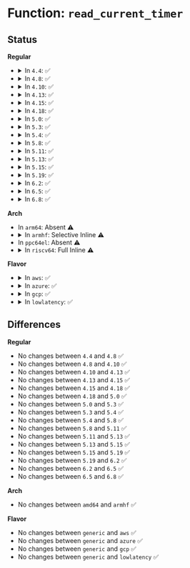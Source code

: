 # Function: <code>read_current_timer</code>

## Status
<b>Regular</b>
<ul>
<li>
<details>
<summary>In <code>4.4</code>: ✅</summary>

```c
int read_current_timer(long unsigned int *timer_val);
```

**Collision:** Unique Global

**Inline:** No

**Transformation:** False

**Instances:**

```
In arch/x86/lib/delay.c (ffffffff813f6630)
Location: arch/x86/lib/delay.c:142
Inline: False
Direct callers:
  - init/calibrate.c:calibrate_delay
  - init/calibrate.c:calibrate_delay
  - init/calibrate.c:calibrate_delay
  - init/calibrate.c:calibrate_delay
  - init/calibrate.c:calibrate_delay
  - init/calibrate.c:calibrate_delay
```
**Symbols:**

```
ffffffff813f6630-ffffffff813f665b: read_current_timer (STB_GLOBAL)
```
</details>
</li>
<li>
<details>
<summary>In <code>4.8</code>: ✅</summary>

```c
int read_current_timer(long unsigned int *timer_val);
```

**Collision:** Unique Global

**Inline:** No

**Transformation:** False

**Instances:**

```
In arch/x86/lib/delay.c (ffffffff8143d200)
Location: arch/x86/lib/delay.c:142
Inline: False
Direct callers:
  - init/calibrate.c:calibrate_delay
  - init/calibrate.c:calibrate_delay
  - init/calibrate.c:calibrate_delay
  - init/calibrate.c:calibrate_delay
  - init/calibrate.c:calibrate_delay
  - init/calibrate.c:calibrate_delay
```
**Symbols:**

```
ffffffff8143d200-ffffffff8143d22b: read_current_timer (STB_GLOBAL)
```
</details>
</li>
<li>
<details>
<summary>In <code>4.10</code>: ✅</summary>

```c
int read_current_timer(long unsigned int *timer_val);
```

**Collision:** Unique Global

**Inline:** No

**Transformation:** False

**Instances:**

```
In arch/x86/lib/delay.c (ffffffff8145a180)
Location: arch/x86/lib/delay.c:142
Inline: False
Direct callers:
  - init/calibrate.c:calibrate_delay
  - init/calibrate.c:calibrate_delay
  - init/calibrate.c:calibrate_delay
  - init/calibrate.c:calibrate_delay
  - init/calibrate.c:calibrate_delay
  - init/calibrate.c:calibrate_delay
```
**Symbols:**

```
ffffffff8145a180-ffffffff8145a1ab: read_current_timer (STB_GLOBAL)
```
</details>
</li>
<li>
<details>
<summary>In <code>4.13</code>: ✅</summary>

```c
int read_current_timer(long unsigned int *timer_val);
```

**Collision:** Unique Global

**Inline:** No

**Transformation:** False

**Instances:**

```
In arch/x86/lib/delay.c (ffffffff818fbf40)
Location: arch/x86/lib/delay.c:149
Inline: False
Direct callers:
  - init/calibrate.c:calibrate_delay
  - init/calibrate.c:calibrate_delay
  - init/calibrate.c:calibrate_delay
  - init/calibrate.c:calibrate_delay
  - init/calibrate.c:calibrate_delay
  - init/calibrate.c:calibrate_delay
```
**Symbols:**

```
ffffffff818fbf40-ffffffff818fbf6b: read_current_timer (STB_GLOBAL)
```
</details>
</li>
<li>
<details>
<summary>In <code>4.15</code>: ✅</summary>

```c
int read_current_timer(long unsigned int *timer_val);
```

**Collision:** Unique Global

**Inline:** No

**Transformation:** False

**Instances:**

```
In arch/x86/lib/delay.c (ffffffff81982da0)
Location: arch/x86/lib/delay.c:150
Inline: False
Direct callers:
  - init/calibrate.c:calibrate_delay
  - init/calibrate.c:calibrate_delay
  - init/calibrate.c:calibrate_delay
  - init/calibrate.c:calibrate_delay
  - init/calibrate.c:calibrate_delay
  - init/calibrate.c:calibrate_delay
```
**Symbols:**

```
ffffffff81982da0-ffffffff81982dcc: read_current_timer (STB_GLOBAL)
```
</details>
</li>
<li>
<details>
<summary>In <code>4.18</code>: ✅</summary>

```c
int read_current_timer(long unsigned int *timer_val);
```

**Collision:** Unique Global

**Inline:** No

**Transformation:** False

**Instances:**

```
In arch/x86/lib/delay.c (ffffffff819df2c0)
Location: arch/x86/lib/delay.c:150
Inline: False
Direct callers:
  - init/calibrate.c:calibrate_delay
  - init/calibrate.c:calibrate_delay
  - init/calibrate.c:calibrate_delay
  - init/calibrate.c:calibrate_delay
  - init/calibrate.c:calibrate_delay
  - init/calibrate.c:calibrate_delay
  - init/calibrate.c:calibrate_delay
```
**Symbols:**

```
ffffffff819df2c0-ffffffff819df2ec: read_current_timer (STB_GLOBAL)
```
</details>
</li>
<li>
<details>
<summary>In <code>5.0</code>: ✅</summary>

```c
int read_current_timer(long unsigned int *timer_val);
```

**Collision:** Unique Global

**Inline:** No

**Transformation:** False

**Instances:**

```
In arch/x86/lib/delay.c (ffffffff81a1a1f0)
Location: arch/x86/lib/delay.c:150
Inline: False
Direct callers:
  - init/calibrate.c:calibrate_delay
  - init/calibrate.c:calibrate_delay
  - init/calibrate.c:calibrate_delay
  - init/calibrate.c:calibrate_delay
  - init/calibrate.c:calibrate_delay
  - init/calibrate.c:calibrate_delay
  - init/calibrate.c:calibrate_delay
```
**Symbols:**

```
ffffffff81a1a1f0-ffffffff81a1a21c: read_current_timer (STB_GLOBAL)
```
</details>
</li>
<li>
<details>
<summary>In <code>5.3</code>: ✅</summary>

```c
int read_current_timer(long unsigned int *timer_val);
```

**Collision:** Unique Global

**Inline:** No

**Transformation:** False

**Instances:**

```
In arch/x86/lib/delay.c (ffffffff81a89ed0)
Location: arch/x86/lib/delay.c:150
Inline: False
Direct callers:
  - init/calibrate.c:calibrate_delay
  - init/calibrate.c:calibrate_delay
  - init/calibrate.c:calibrate_delay
  - init/calibrate.c:calibrate_delay
  - init/calibrate.c:calibrate_delay
  - init/calibrate.c:calibrate_delay
  - init/calibrate.c:calibrate_delay
```
**Symbols:**

```
ffffffff81a89ed0-ffffffff81a89efd: read_current_timer (STB_GLOBAL)
```
</details>
</li>
<li>
<details>
<summary>In <code>5.4</code>: ✅</summary>

```c
int read_current_timer(long unsigned int *timer_val);
```

**Collision:** Unique Global

**Inline:** No

**Transformation:** False

**Instances:**

```
In arch/x86/lib/delay.c (ffffffff81ac1190)
Location: arch/x86/lib/delay.c:150
Inline: False
Direct callers:
  - init/calibrate.c:calibrate_delay
  - init/calibrate.c:calibrate_delay
  - init/calibrate.c:calibrate_delay
  - init/calibrate.c:calibrate_delay
  - init/calibrate.c:calibrate_delay
  - init/calibrate.c:calibrate_delay
  - init/calibrate.c:calibrate_delay
```
**Symbols:**

```
ffffffff81ac1190-ffffffff81ac11bd: read_current_timer (STB_GLOBAL)
```
</details>
</li>
<li>
<details>
<summary>In <code>5.8</code>: ✅</summary>

```c
int read_current_timer(long unsigned int *timer_val);
```

**Collision:** Unique Global

**Inline:** No

**Transformation:** False

**Instances:**

```
In arch/x86/lib/delay.c (ffffffff815fd5f0)
Location: arch/x86/lib/delay.c:192
Inline: False
Direct callers:
  - init/calibrate.c:calibrate_delay_direct
  - init/calibrate.c:calibrate_delay_direct
  - init/calibrate.c:calibrate_delay_direct
  - init/calibrate.c:calibrate_delay_direct
  - init/calibrate.c:calibrate_delay_direct
  - init/calibrate.c:calibrate_delay_direct
  - init/calibrate.c:calibrate_delay_direct
```
**Symbols:**

```
ffffffff815fd5f0-ffffffff815fd61d: read_current_timer (STB_GLOBAL)
```
</details>
</li>
<li>
<details>
<summary>In <code>5.11</code>: ✅</summary>

```c
int read_current_timer(long unsigned int *timer_val);
```

**Collision:** Unique Global

**Inline:** No

**Transformation:** False

**Instances:**

```
In arch/x86/lib/delay.c (ffffffff81622320)
Location: arch/x86/lib/delay.c:192
Inline: False
Direct callers:
  - init/calibrate.c:calibrate_delay_direct
  - init/calibrate.c:calibrate_delay_direct
  - init/calibrate.c:calibrate_delay_direct
  - init/calibrate.c:calibrate_delay_direct
  - init/calibrate.c:calibrate_delay_direct
  - init/calibrate.c:calibrate_delay_direct
  - init/calibrate.c:calibrate_delay_direct
```
**Symbols:**

```
ffffffff81622320-ffffffff8162234d: read_current_timer (STB_GLOBAL)
```
</details>
</li>
<li>
<details>
<summary>In <code>5.13</code>: ✅</summary>

```c
int read_current_timer(long unsigned int *timer_val);
```

**Collision:** Unique Global

**Inline:** No

**Transformation:** False

**Instances:**

```
In arch/x86/lib/delay.c (ffffffff81605c00)
Location: arch/x86/lib/delay.c:192
Inline: False
Direct callers:
  - init/calibrate.c:calibrate_delay_direct
  - init/calibrate.c:calibrate_delay_direct
  - init/calibrate.c:calibrate_delay_direct
  - init/calibrate.c:calibrate_delay_direct
  - init/calibrate.c:calibrate_delay_direct
  - init/calibrate.c:calibrate_delay_direct
  - init/calibrate.c:calibrate_delay_direct
```
**Symbols:**

```
ffffffff81605c00-ffffffff81605c2d: read_current_timer (STB_GLOBAL)
```
</details>
</li>
<li>
<details>
<summary>In <code>5.15</code>: ✅</summary>

```c
int read_current_timer(long unsigned int *timer_val);
```

**Collision:** Unique Global

**Inline:** No

**Transformation:** False

**Instances:**

```
In arch/x86/lib/delay.c (ffffffff816744f0)
Location: arch/x86/lib/delay.c:192
Inline: False
Direct callers:
  - init/calibrate.c:calibrate_delay_direct
  - init/calibrate.c:calibrate_delay_direct
  - init/calibrate.c:calibrate_delay_direct
  - init/calibrate.c:calibrate_delay_direct
  - init/calibrate.c:calibrate_delay_direct
  - init/calibrate.c:calibrate_delay_direct
  - init/calibrate.c:calibrate_delay_direct
```
**Symbols:**

```
ffffffff816744f0-ffffffff8167451d: read_current_timer (STB_GLOBAL)
```
</details>
</li>
<li>
<details>
<summary>In <code>5.19</code>: ✅</summary>

```c
int read_current_timer(long unsigned int *timer_val);
```

**Collision:** Unique Global

**Inline:** No

**Transformation:** False

**Instances:**

```
In arch/x86/lib/delay.c (ffffffff8178ec50)
Location: arch/x86/lib/delay.c:192
Inline: False
Direct callers:
  - init/calibrate.c:calibrate_delay_direct
  - init/calibrate.c:calibrate_delay_direct
  - init/calibrate.c:calibrate_delay_direct
  - init/calibrate.c:calibrate_delay_direct
  - init/calibrate.c:calibrate_delay_direct
  - init/calibrate.c:calibrate_delay_direct
  - init/calibrate.c:calibrate_delay_direct
```
**Symbols:**

```
ffffffff8178ec50-ffffffff8178ec8d: read_current_timer (STB_GLOBAL)
```
</details>
</li>
<li>
<details>
<summary>In <code>6.2</code>: ✅</summary>

```c
int read_current_timer(long unsigned int *timer_val);
```

**Collision:** Unique Global

**Inline:** No

**Transformation:** False

**Instances:**

```
In arch/x86/lib/delay.c (ffffffff8204c640)
Location: arch/x86/lib/delay.c:192
Inline: False
Direct callers:
  - init/calibrate.c:calibrate_delay_direct
  - init/calibrate.c:calibrate_delay_direct
  - init/calibrate.c:calibrate_delay_direct
  - init/calibrate.c:calibrate_delay_direct
  - init/calibrate.c:calibrate_delay_direct
  - init/calibrate.c:calibrate_delay_direct
  - init/calibrate.c:calibrate_delay_direct
```
**Symbols:**

```
ffffffff8204c640-ffffffff8204c67d: read_current_timer (STB_GLOBAL)
```
</details>
</li>
<li>
<details>
<summary>In <code>6.5</code>: ✅</summary>

```c
int read_current_timer(long unsigned int *timer_val);
```

**Collision:** Unique Global

**Inline:** No

**Transformation:** False

**Instances:**

```
In arch/x86/lib/delay.c (ffffffff820caf50)
Location: arch/x86/lib/delay.c:192
Inline: False
Direct callers:
  - init/calibrate.c:calibrate_delay_direct
  - init/calibrate.c:calibrate_delay_direct
  - init/calibrate.c:calibrate_delay_direct
  - init/calibrate.c:calibrate_delay_direct
  - init/calibrate.c:calibrate_delay_direct
  - init/calibrate.c:calibrate_delay_direct
  - init/calibrate.c:calibrate_delay_direct
```
**Symbols:**

```
ffffffff820caf50-ffffffff820caf8d: read_current_timer (STB_GLOBAL)
```
</details>
</li>
<li>
<details>
<summary>In <code>6.8</code>: ✅</summary>

```c
int read_current_timer(long unsigned int *timer_val);
```

**Collision:** Unique Global

**Inline:** No

**Transformation:** False

**Instances:**

```
In arch/x86/lib/delay.c (ffffffff821a5780)
Location: arch/x86/lib/delay.c:192
Inline: False
Direct callers:
  - init/calibrate.c:calibrate_delay_direct
  - init/calibrate.c:calibrate_delay_direct
  - init/calibrate.c:calibrate_delay_direct
  - init/calibrate.c:calibrate_delay_direct
  - init/calibrate.c:calibrate_delay_direct
  - init/calibrate.c:calibrate_delay_direct
  - init/calibrate.c:calibrate_delay_direct
```
**Symbols:**

```
ffffffff821a5780-ffffffff821a57bd: read_current_timer (STB_GLOBAL)
```
</details>
</li>
</ul>
<b>Arch</b>
<ul>
<li>
In <code>arm64</code>: Absent ⚠️
</li>
<li>
<details>
<summary>In <code>armhf</code>: Selective Inline ⚠️</summary>

```c
int read_current_timer(long unsigned int *timer_val);
```

**Collision:** Unique Global

**Inline:** Selective

**Transformation:** False

**Instances:**

```
In arch/arm/lib/delay.c (c0e7d2f0)
Location: arch/arm/lib/delay.c:30
Inline: True
Inline callers:
  - arch/arm/lib/delay.c:__timer_delay
  - arch/arm/lib/delay.c:__timer_delay
Direct callers:
  - init/calibrate.c:calibrate_delay
  - init/calibrate.c:calibrate_delay
  - init/calibrate.c:calibrate_delay
  - init/calibrate.c:calibrate_delay
  - init/calibrate.c:calibrate_delay
  - init/calibrate.c:calibrate_delay
  - init/calibrate.c:calibrate_delay
  - fs/ext4/mballoc.c:ext4_mb_generate_buddy
  - fs/ext4/mballoc.c:ext4_mb_generate_buddy
  - crypto/jitterentropy-kcapi.c:jent_get_nstime
  - lib/random32.c:prandom_init
  - drivers/char/random.c:init_std_data
  - drivers/char/random.c:add_interrupt_randomness
  - drivers/char/random.c:add_timer_randomness
  - drivers/char/random.c:add_device_randomness
  - drivers/char/random.c:rand_initialize
```
**Symbols:**

```
c0e7d290-c0e7d2dc: read_current_timer (STB_GLOBAL)
```
</details>
</li>
<li>
In <code>ppc64el</code>: Absent ⚠️
</li>
<li>
<details>
<summary>In <code>riscv64</code>: Full Inline ⚠️</summary>

**Collision:** Unique Static

**Inline:** Full

**Transformation:** False

**Instances:**

```
In init/calibrate.c (ffffffe0000b4cda)
Location: arch/riscv/include/asm/timex.h:44
Inline: True
Inline callers:
  - init/calibrate.c:calibrate_delay
  - init/calibrate.c:calibrate_delay
  - init/calibrate.c:calibrate_delay
  - init/calibrate.c:calibrate_delay
  - init/calibrate.c:calibrate_delay
  - init/calibrate.c:calibrate_delay
```
</details>
</li>
</ul>
<b>Flavor</b>
<ul>
<li>
<details>
<summary>In <code>aws</code>: ✅</summary>

```c
int read_current_timer(long unsigned int *timer_val);
```

**Collision:** Unique Global

**Inline:** No

**Transformation:** False

**Instances:**

```
In arch/x86/lib/delay.c (ffffffff81a5ffe0)
Location: arch/x86/lib/delay.c:150
Inline: False
Direct callers:
  - init/calibrate.c:calibrate_delay
  - init/calibrate.c:calibrate_delay
  - init/calibrate.c:calibrate_delay
  - init/calibrate.c:calibrate_delay
  - init/calibrate.c:calibrate_delay
  - init/calibrate.c:calibrate_delay
  - init/calibrate.c:calibrate_delay
```
**Symbols:**

```
ffffffff81a5ffe0-ffffffff81a6000d: read_current_timer (STB_GLOBAL)
```
</details>
</li>
<li>
<details>
<summary>In <code>azure</code>: ✅</summary>

```c
int read_current_timer(long unsigned int *timer_val);
```

**Collision:** Unique Global

**Inline:** No

**Transformation:** False

**Instances:**

```
In arch/x86/lib/delay.c (ffffffff81a1d0b0)
Location: arch/x86/lib/delay.c:150
Inline: False
Direct callers:
  - init/calibrate.c:calibrate_delay
  - init/calibrate.c:calibrate_delay
  - init/calibrate.c:calibrate_delay
  - init/calibrate.c:calibrate_delay
  - init/calibrate.c:calibrate_delay
  - init/calibrate.c:calibrate_delay
  - init/calibrate.c:calibrate_delay
```
**Symbols:**

```
ffffffff81a1d0b0-ffffffff81a1d0dd: read_current_timer (STB_GLOBAL)
```
</details>
</li>
<li>
<details>
<summary>In <code>gcp</code>: ✅</summary>

```c
int read_current_timer(long unsigned int *timer_val);
```

**Collision:** Unique Global

**Inline:** No

**Transformation:** False

**Instances:**

```
In arch/x86/lib/delay.c (ffffffff81acc3d0)
Location: arch/x86/lib/delay.c:150
Inline: False
Direct callers:
  - init/calibrate.c:calibrate_delay
  - init/calibrate.c:calibrate_delay
  - init/calibrate.c:calibrate_delay
  - init/calibrate.c:calibrate_delay
  - init/calibrate.c:calibrate_delay
  - init/calibrate.c:calibrate_delay
  - init/calibrate.c:calibrate_delay
```
**Symbols:**

```
ffffffff81acc3d0-ffffffff81acc3fd: read_current_timer (STB_GLOBAL)
```
</details>
</li>
<li>
<details>
<summary>In <code>lowlatency</code>: ✅</summary>

```c
int read_current_timer(long unsigned int *timer_val);
```

**Collision:** Unique Global

**Inline:** No

**Transformation:** False

**Instances:**

```
In arch/x86/lib/delay.c (ffffffff81ad88e0)
Location: arch/x86/lib/delay.c:150
Inline: False
Direct callers:
  - init/calibrate.c:calibrate_delay
  - init/calibrate.c:calibrate_delay
  - init/calibrate.c:calibrate_delay
  - init/calibrate.c:calibrate_delay
  - init/calibrate.c:calibrate_delay
  - init/calibrate.c:calibrate_delay
  - init/calibrate.c:calibrate_delay
```
**Symbols:**

```
ffffffff81ad88e0-ffffffff81ad890d: read_current_timer (STB_GLOBAL)
```
</details>
</li>
</ul>

## Differences
<b>Regular</b>
<ul>
<li>
No changes between <code>4.4</code> and <code>4.8</code> ✅
</li>
<li>
No changes between <code>4.8</code> and <code>4.10</code> ✅
</li>
<li>
No changes between <code>4.10</code> and <code>4.13</code> ✅
</li>
<li>
No changes between <code>4.13</code> and <code>4.15</code> ✅
</li>
<li>
No changes between <code>4.15</code> and <code>4.18</code> ✅
</li>
<li>
No changes between <code>4.18</code> and <code>5.0</code> ✅
</li>
<li>
No changes between <code>5.0</code> and <code>5.3</code> ✅
</li>
<li>
No changes between <code>5.3</code> and <code>5.4</code> ✅
</li>
<li>
No changes between <code>5.4</code> and <code>5.8</code> ✅
</li>
<li>
No changes between <code>5.8</code> and <code>5.11</code> ✅
</li>
<li>
No changes between <code>5.11</code> and <code>5.13</code> ✅
</li>
<li>
No changes between <code>5.13</code> and <code>5.15</code> ✅
</li>
<li>
No changes between <code>5.15</code> and <code>5.19</code> ✅
</li>
<li>
No changes between <code>5.19</code> and <code>6.2</code> ✅
</li>
<li>
No changes between <code>6.2</code> and <code>6.5</code> ✅
</li>
<li>
No changes between <code>6.5</code> and <code>6.8</code> ✅
</li>
</ul>
<b>Arch</b>
<ul>
<li>
No changes between <code>amd64</code> and <code>armhf</code> ✅
</li>
</ul>
<b>Flavor</b>
<ul>
<li>
No changes between <code>generic</code> and <code>aws</code> ✅
</li>
<li>
No changes between <code>generic</code> and <code>azure</code> ✅
</li>
<li>
No changes between <code>generic</code> and <code>gcp</code> ✅
</li>
<li>
No changes between <code>generic</code> and <code>lowlatency</code> ✅
</li>
</ul>
